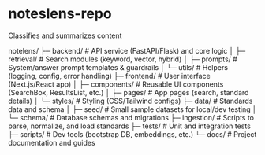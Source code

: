 # noteslens-repo
Classifies and summarizes content
<!--First Push by Manoj --> 
notelens/
├─ backend/        # API service (FastAPI/Flask) and core logic
│  ├─ retrieval/   # Search modules (keyword, vector, hybrid)
│  ├─ prompts/     # System/answer prompt templates & guardrails
│  └─ utils/       # Helpers (logging, config, error handling)
├─ frontend/       # User interface (Next.js/React app)
│  ├─ components/  # Reusable UI components (SearchBox, ResultsList, etc.)
│  ├─ pages/       # App pages (search, standard details)
│  └─ styles/      # Styling (CSS/Tailwind configs)
├─ data/           # Standards data and schema
│  ├─ seed/        # Small sample datasets for local/dev testing
│  └─ schema/      # Database schemas and migrations
├─ ingestion/      # Scripts to parse, normalize, and load standards
├─ tests/          # Unit and integration tests
├─ scripts/        # Dev tools (bootstrap DB, embeddings, etc.)
└─ docs/           # Project documentation and guides

